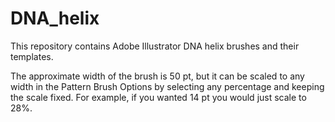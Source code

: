 # DNA_helix
This repository contains Adobe Illustrator DNA helix brushes and their templates. 

The approximate width of the brush is 50 pt, but it can be scaled to any width in the Pattern Brush Options by selecting any percentage and keeping the scale fixed. For example, if you wanted 14 pt you would just scale to 28%.
